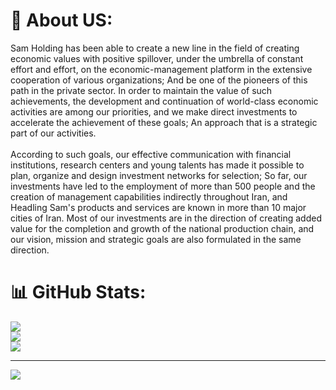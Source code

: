 # 💫 About US:
Sam Holding has been able to create a new line in the field of creating economic values with positive spillover, under the umbrella of constant effort and effort, on the economic-management platform in the extensive cooperation of various organizations; And be one of the pioneers of this path in the private sector. In order to maintain the value of such achievements, the development and continuation of world-class economic activities are among our priorities, and we make direct investments to accelerate the achievement of these goals; An approach that is a strategic part of our activities.<br><br>According to such goals, our effective communication with financial institutions, research centers and young talents has made it possible to plan, organize and design investment networks for selection; So far, our investments have led to the employment of more than 500 people and the creation of management capabilities indirectly throughout Iran, and Headling Sam's products and services are known in more than 10 major cities of Iran. Most of our investments are in the direction of creating added value for the completion and growth of the national production chain, and our vision, mission and strategic goals are also formulated in the same direction.

# 📊 GitHub Stats:
![](https://github-readme-stats.vercel.app/api?username=samholding&theme=dark&hide_border=false&include_all_commits=false&count_private=false)<br/>
![](https://github-readme-streak-stats.herokuapp.com/?user=samholding&theme=dark&hide_border=false)<br/>
![](https://github-readme-stats.vercel.app/api/top-langs/?username=samholding&theme=dark&hide_border=false&include_all_commits=false&count_private=false&layout=compact)

---
[![](https://visitcount.itsvg.in/api?id=samholding&icon=0&color=0)](https://visitcount.itsvg.in)
 
